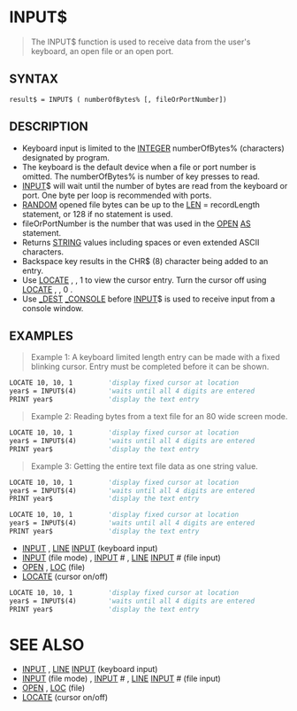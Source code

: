 # INPUT$
> The INPUT$ function is used to receive data from the user's keyboard, an open file or an open port.

## SYNTAX
`result$ = INPUT$ ( numberOfBytes% [, fileOrPortNumber])`

## DESCRIPTION
* Keyboard input is limited to the [INTEGER](INTEGER.md) numberOfBytes% (characters) designated by program.
* The keyboard is the default device when a file or port number is omitted. The numberOfBytes% is number of key presses to read.
* [INPUT](INPUT.md)$ will wait until the number of bytes are read from the keyboard or port. One byte per loop is recommended with ports.
* [RANDOM](RANDOM.md) opened file bytes can be up to the [LEN](LEN.md) = recordLength statement, or 128 if no statement is used.
* fileOrPortNumber is the number that was used in the [OPEN](OPEN.md) [AS](AS.md) statement.
* Returns [STRING](STRING.md) values including spaces or even extended ASCII characters.
* Backspace key results in the CHR$ (8) character being added to an entry.
* Use [LOCATE](LOCATE.md) , , 1 to view the cursor entry. Turn the cursor off using [LOCATE](LOCATE.md) , , 0 .
* Use [_DEST](_DEST.md) [_CONSOLE](_CONSOLE.md) before [INPUT](INPUT.md)$ is used  to receive input from a console window.


## EXAMPLES
> Example 1: A keyboard limited length entry can be made with a fixed blinking cursor. Entry must be completed before it can be shown.

```vb
LOCATE 10, 10, 1         'display fixed cursor at location
year$ = INPUT$(4)        'waits until all 4 digits are entered
PRINT year$              'display the text entry
```

> Example 2: Reading bytes from a text file for an 80 wide screen mode.

```vb
LOCATE 10, 10, 1         'display fixed cursor at location
year$ = INPUT$(4)        'waits until all 4 digits are entered
PRINT year$              'display the text entry
```

> Example 3: Getting the entire text file data as one string value.

```vb
LOCATE 10, 10, 1         'display fixed cursor at location
year$ = INPUT$(4)        'waits until all 4 digits are entered
PRINT year$              'display the text entry
```


```vb
LOCATE 10, 10, 1         'display fixed cursor at location
year$ = INPUT$(4)        'waits until all 4 digits are entered
PRINT year$              'display the text entry
```

* [INPUT](INPUT.md) , [LINE](LINE.md) [INPUT](INPUT.md) (keyboard input)
* [INPUT](INPUT.md) (file mode) , [INPUT](INPUT.md) # , [LINE](LINE.md) [INPUT](INPUT.md) # (file input)
* [OPEN](OPEN.md) , [LOC](LOC.md) (file)
* [LOCATE](LOCATE.md) (cursor on/off)

```vb
LOCATE 10, 10, 1         'display fixed cursor at location
year$ = INPUT$(4)        'waits until all 4 digits are entered
PRINT year$              'display the text entry
```



# SEE ALSO
* [INPUT](INPUT.md) , [LINE](LINE.md) [INPUT](INPUT.md) (keyboard input)
* [INPUT](INPUT.md) (file mode) , [INPUT](INPUT.md) # , [LINE](LINE.md) [INPUT](INPUT.md) # (file input)
* [OPEN](OPEN.md) , [LOC](LOC.md) (file)
* [LOCATE](LOCATE.md) (cursor on/off)

